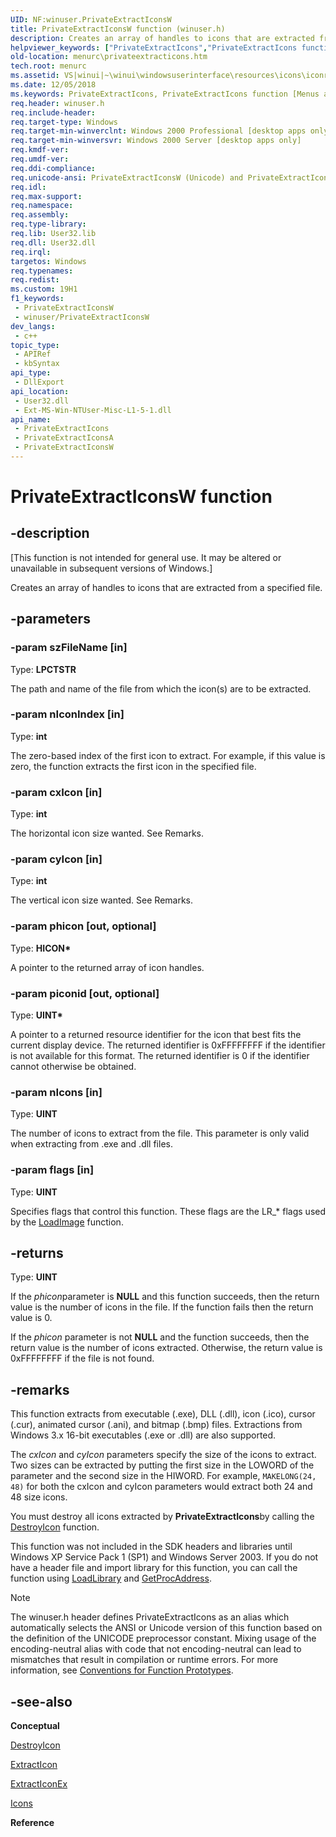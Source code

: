 ```yaml
---
UID: NF:winuser.PrivateExtractIconsW
title: PrivateExtractIconsW function (winuser.h)
description: Creates an array of handles to icons that are extracted from a specified file.
helpviewer_keywords: ["PrivateExtractIcons","PrivateExtractIcons function [Menus and Other Resources]","PrivateExtractIconsA","PrivateExtractIconsW","_win32_PrivateExtractIcons","_win32_privateextracticons_cpp","menurc.privateextracticons","winui._win32_privateextracticons","winuser/PrivateExtractIcons","winuser/PrivateExtractIconsA","winuser/PrivateExtractIconsW"]
old-location: menurc\privateextracticons.htm
tech.root: menurc
ms.assetid: VS|winui|~\winui\windowsuserinterface\resources\icons\iconreference\iconfunctions\privateextracticons.htm
ms.date: 12/05/2018
ms.keywords: PrivateExtractIcons, PrivateExtractIcons function [Menus and Other Resources], PrivateExtractIconsA, PrivateExtractIconsW, _win32_PrivateExtractIcons, _win32_privateextracticons_cpp, menurc.privateextracticons, winui._win32_privateextracticons, winuser/PrivateExtractIcons, winuser/PrivateExtractIconsA, winuser/PrivateExtractIconsW
req.header: winuser.h
req.include-header: 
req.target-type: Windows
req.target-min-winverclnt: Windows 2000 Professional [desktop apps only]
req.target-min-winversvr: Windows 2000 Server [desktop apps only]
req.kmdf-ver: 
req.umdf-ver: 
req.ddi-compliance: 
req.unicode-ansi: PrivateExtractIconsW (Unicode) and PrivateExtractIconsA (ANSI)
req.idl: 
req.max-support: 
req.namespace: 
req.assembly: 
req.type-library: 
req.lib: User32.lib
req.dll: User32.dll
req.irql: 
targetos: Windows
req.typenames: 
req.redist: 
ms.custom: 19H1
f1_keywords:
 - PrivateExtractIconsW
 - winuser/PrivateExtractIconsW
dev_langs:
 - c++
topic_type:
 - APIRef
 - kbSyntax
api_type:
 - DllExport
api_location:
 - User32.dll
 - Ext-MS-Win-NTUser-Misc-L1-5-1.dll
api_name:
 - PrivateExtractIcons
 - PrivateExtractIconsA
 - PrivateExtractIconsW
---
```


# PrivateExtractIconsW function


## -description

<p class="CCE_Message">[This function is not intended for general
      use. It may
      be altered or unavailable in subsequent versions of Windows.]

Creates an array of handles to icons that are extracted from a specified file.

## -parameters

### -param szFileName [in]

Type: <b>LPCTSTR</b>

The path and name of the file
				from which the icon(s) are to be extracted.

### -param nIconIndex [in]

Type: <b>int</b>

The zero-based index of the first icon to extract. For example,
				  if this value is zero, the function extracts the first icon in the specified
				  file.

### -param cxIcon [in]

Type: <b>int</b>

The horizontal icon size wanted. See Remarks.

### -param cyIcon [in]

Type: <b>int</b>

The vertical icon size wanted. See Remarks.

### -param phicon [out, optional]

Type: <b>HICON*</b>

A pointer to the returned array of icon handles.

### -param piconid [out, optional]

Type: <b>UINT*</b>

A pointer to a returned resource identifier for the icon that best
				fits the current display device.  The returned identifier is 0xFFFFFFFF if the
				identifier is not available for this format.  The returned identifier is 0 if
				the identifier cannot otherwise be obtained.

### -param nIcons [in]

Type: <b>UINT</b>

The number of icons to extract from the file. This parameter
				is only valid when extracting from .exe and .dll files.

### -param flags [in]

Type: <b>UINT</b>

Specifies flags that control this function.  These flags are the LR_*
				flags used by the <a href="/windows/desktop/api/winuser/nf-winuser-loadimagea">LoadImage</a> function.

## -returns

Type: <b>UINT</b>

If the <i>phicon</i>parameter is <b>NULL</b> and this function succeeds, then the return
				value is the number of icons in the file.  If the function fails then the
				return value is 0.

If the <i>phicon</i> parameter is
        not <b>NULL</b> and the function succeeds, then the return value is the
        number of icons extracted.  Otherwise, the return value is 0xFFFFFFFF if the file
        is not found.

## -remarks

This function extracts from executable (.exe), DLL (.dll),
      icon (.ico), cursor (.cur), animated cursor (.ani), and bitmap (.bmp) files.
      Extractions from Windows 3.x 16-bit executables (.exe or .dll) are
      also supported.

The <i>cxIcon</i> and
      <i>cyIcon</i> parameters specify the
      size of the icons to extract.  Two sizes can be extracted by putting the
      first size in the LOWORD of the parameter and the second size in the HIWORD.
      For example, <code>MAKELONG(24, 48)</code> for both the cxIcon and cyIcon parameters would extract
      both 24 and 48 size icons.

You must destroy all icons extracted by <b>PrivateExtractIcons</b>by calling the <a href="/windows/desktop/api/winuser/nf-winuser-destroyicon">DestroyIcon</a> function. 

This function was not included in the SDK headers and libraries until Windows XP Service Pack 1 (SP1) and Windows Server 2003. If you do not have a header file and import library for this function, you can call the function using <a href="/windows/desktop/api/libloaderapi/nf-libloaderapi-loadlibrarya">LoadLibrary</a> and <a href="/windows/desktop/api/libloaderapi/nf-libloaderapi-getprocaddress">GetProcAddress</a>.





> [!NOTE]
> The winuser.h header defines PrivateExtractIcons as an alias which automatically selects the ANSI or Unicode version of this function based on the definition of the UNICODE preprocessor constant. Mixing usage of the encoding-neutral alias with code that not encoding-neutral can lead to mismatches that result in compilation or runtime errors. For more information, see [Conventions for Function Prototypes](/windows/win32/intl/conventions-for-function-prototypes).

## -see-also

<b>Conceptual</b>



<a href="/windows/desktop/api/winuser/nf-winuser-destroyicon">DestroyIcon</a>



<a href="/windows/desktop/api/shellapi/nf-shellapi-extracticona">ExtractIcon</a>



<a href="/windows/desktop/api/shellapi/nf-shellapi-extracticonexa">ExtractIconEx</a>



<a href="/windows/desktop/menurc/icons">Icons</a>



<b>Reference</b>